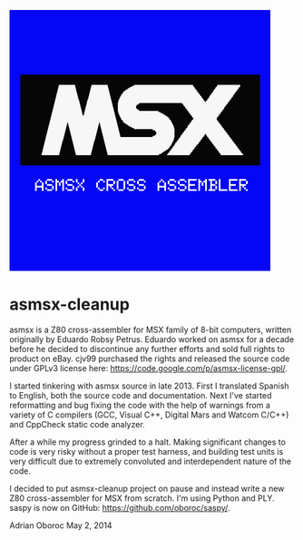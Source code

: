 ![asmsx](doc/asmsx.png)

asmsx-cleanup
=============

asmsx is a Z80 cross-assembler for MSX family of 8-bit computers, written
originally by Eduardo Robsy Petrus. Eduardo worked on asmsx for a decade before
he decided to discontinue any further efforts and sold full rights to product
on eBay. cjv99 purchased the rights and released the source code under GPLv3
license here: <https://code.google.com/p/asmsx-license-gpl/>.

I started tinkering with asmsx source in late 2013. First I translated Spanish
to English, both the source code and documentation. Next I've started
reformatting and bug fixing the code with the help of warnings from a variety of
C compilers (GCC, Visual C++, Digital Mars and Watcom C/C++) and CppCheck
static code analyzer.

After a while my progress grinded to a halt. Making significant changes to code
is very risky without a proper test harness, and building test units is very
difficult due to extremely convoluted and interdependent nature of the code.

I decided to put asmsx-cleanup project on pause and instead write a new Z80
cross-assembler for MSX from scratch. I'm using Python and PLY. saspy is now on
GitHub: <https://github.com/oboroc/saspy/>.

Adrian Oboroc
May 2, 2014
